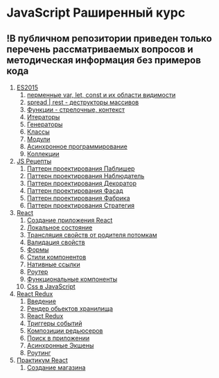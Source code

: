 # JavaScript Раширенный курс

## !В публичном репозитории приведен только перечень рассматриваемых вопросов и методическая информация без примеров кода

1) [ES2015](./ES2015)
    1) [перменные var, let, const и их области видимости](./ES2015/01-var-let-const.md)
    2) [spread | rest - деструкторы массивов](./ES2015/destrcuting-spread-rest.md)
    3) [Функции - стрелочные, контекст](./ES2015/03-functions.md)
    4) [Итераторы](./ES2015/04-iterators.md)
    5) [Генераторы](./ES2015/05-generators.md)
    6) [Классы](./ES2015/06-classes.md)
    7) [Модули](./ES2015/07-modules.md)
    8) [Асинхронное программирование](./ES2015/08-asynchronus-patterns.md)
    9) [Коллекции](./ES2015/09-collections.md)
1) [JS Рецепты](./JS-Recipes)
    1) [Паттерн проектирования Паблишер](./JS-Recipes/01-Desingn-Patterns-PubSub.md)
    2) [Паттерн проектирования Наблюдатель](./JS-Recipes/02-Desingn-Patterns-Observer.md)
    3) [Паттерн проектирования Декоратор](./JS-Recipes/03-Design-Patterns-Decorator.md)
    4) [Паттерн проектирования Фасад](./JS-Recipes/04-Design-Patterns-Facade.md)
    5) [Паттерн проектирования Фабрика](./JS-Recipes/05-Design-Patterns-Factory.md)
    6) [Паттерн проектирования Стратегия](./JS-Recipes/06-Design-Patterns-Strategy.md)
1) [React](./03-React)
    1) [Создание приложения React](./03-React/01-CreateReactApp)
    1) [Локальное состояние](./03-React/02-LocalState)
    1) [Трансляция свойств от родителя потомкам](./03-React/03-TranslatePropsFromParentToChilds)
    1) [Валидация свойств](./03-React/04-PropsValidation)
    1) [Формы](./03-React/05-Forms)
    1) [Стили компонентов](./03-React/06-ComponentStyles)
    1) [Нативные ссылки](./03-React/07-Refs)
    1) [Роутер](./03-React/08-Router)
    1) [Функциональные компоненты](./03-React/09-FunctionalComponents)
    1) [Css в JavaScript](./03-React/10-CssInJavaScript)
1) [React Redux](./04-Redux)
    1) [Введение](./04-Redux/01-Introduction)
    1) [Рендер обьектов хранилища](./04-Redux/02-RenderStoreObjects)
    1) [React Redux](./04-Redux/03-ConnectReactRedux)
    1) [Триггеры событий](./04-Redux/04-Event-Triggers)
    1) [Композиции редьюсеров](./04-Redux/05-Redux-Devtoolls)
    1) [Поиск в приложении](./04-Redux/06-CombineReducers)
    1) [Асинхронные Экшены](./04-Redux/07-Search)
    1) [Роутинг](./04-Redux/08-AsyncActions)
1) [Практикум React](./05-React-Practice)
    1) [Создание магазина](./05-React-Practice/01-InternetShop)
